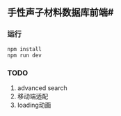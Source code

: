 ## 手性声子材料数据库前端#

### 运行

```shell
npm install
npm run dev
```

### TODO

1. advanced search
2. 移动端适配
3. loading动画